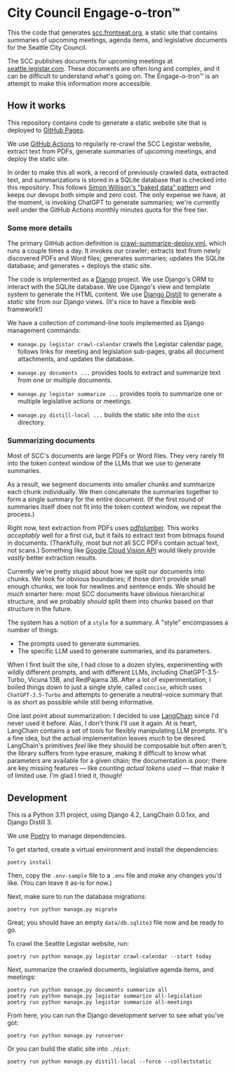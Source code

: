 # City Council Engage-o-tron™

This the code that generates [scc.frontseat.org](https://scc.frontseat.org/), a static site that contains summaries of upcoming meetings, agenda items, and legislative documents for the Seattle City Council.

The SCC publishes documents for upcoming meetings at [seattle.legistar.com](https://seattle.legistar.com/Calendar.aspx). These documents are often long and complex, and it can be difficult to understand what's going on. The Engage-o-tron™ is an attempt to make this information more accessible.

## How it works

This repository contains code to generate a static website site that is deployed to [GitHub Pages](https://pages.github.com/).

We use [GitHub Actions](https://github.com/features/actions) to regularly re-crawl the SCC Legistar website, extract text from PDFs, generate summaries of upcoming meetings, and deploy the static site.

In order to make this all work, a record of previously crawled data, extracted text, and summarizations is stored in a SQLite database that is checked into this repository. This follows [Simon Willison's "baked data" pattern](https://simonwillison.net/2021/Jul/28/baked-data/) and keeps our devops both simple and zero cost. The only expense we have, at the moment, is invoking ChatGPT to generate summaries; we're currently _well_ under the GitHub Actions monthly minutes quota for the free tier.

### Some more details

The primary GitHub action definition is [crawl-summarize-deploy.yml](.github/workflows/crawl-summarize-deploy.yml), which runs a couple times a day. It invokes our crawler; extracts text from newly discovered PDFs and Word files; generates summaries; updates the SQLite database; and generates + deploys the static site.

The code is implemented as a [Django](https://www.djangoproject.com/) project. We use Django's ORM to interact with the SQLite database. We use Django's view and template system to generate the HTML content. We use [Django Distill](https://github.com/meeb/django-distill) to generate a _static_ site from our Django views. (It's nice to have a flexible web framework!)

We have a collection of command-line tools implemented as Django management commands:

- `manage.py legistar crawl-calendar` crawls the Legistar calendar page, follows links for meeting and legislation sub-pages, grabs all document attachments, and updates the database.

- `manage.py documents ...` provides tools to extract and summarize text from one or multiple documents.

- `manage.py legistar summarize ...` provides tools to summarize one or multiple legislative actions or meetings.

- `manage.py distill-local ...` builds the static site into the `dist` directory.

### Summarizing documents

Most of SCC's documents are large PDFs or Word files. They very rarely fit into the token context window of the LLMs that we use to generate summaries.

As a result, we segment documents into smaller chunks and summarize each chunk individually. We then concatenate the summaries together to form a single summary for the entire document. (If the first round of summaries itself does not fit into the token context window, we repeat the process.)

Right now, text extraction from PDFs uses [pdfplumber](https://github.com/jsvine/pdfplumber). This works _acceptably_ well for a first cut, but it fails to extract text from bitmaps found in documents. (Thankfully, most but not all SCC PDFs contain actual text, not scans.) Something like [Google Cloud Vision API](https://cloud.google.com/vision/docs/pdf) would likely provide _vastly_ better extraction results.

Currently we're pretty stupid about how we split our documents into chunks. We look for obvious boundaries; if those don't provide small enough chunks, we look for newlines and sentence ends. We should be _much_ smarter here: most SCC documents have obvious hierarchical structure, and we probably _should_ split them into chunks based on that structure in the future.

The system has a notion of a `style` for a summary. A "style" encompasses a number of things:

- The prompts used to generate summaries.
- The specific LLM used to generate summaries, and its parameters.

When I first built the site, I had close to a dozen styles, experimenting with wildly different prompts, and with different LLMs, including ChatGPT-3.5-Turbo, Vicuna 13B, and RedPajama 3B. After a lot of experimentation, I boiled things down to just a single style, called `concise`, which uses `ChatGPT-3.5-Turbo` and attempts to generate a neutral-voice summary that is as short as possible while still being informative.

One last point about summarization: I decided to use [LangChain](https://python.langchain.com/en/latest/index.html) since I'd never used it before. Alas, I don't think I'll use it again. At is heart, LangChain contains a set of tools for flexibly manipulating LLM prompts. It's a fine idea, but the actual implementation leaves _much_ to be desired. LangChain's primitives _feel_ like they should be composable but often aren't; the library suffers from type erasure, making it difficult to know what parameters are available for a given chain; the documentation is poor; there are key missing features &mdash; like counting _actual tokens used_ &mdash; that make it of limited use. I'm glad I tried it, though!

## Development

This is a Python 3.11 project, using Django 4.2, LangChain 0.0.1xx, and Django Distill 3.

We use [Poetry](https://python-poetry.org/) to manage dependencies.

To get started, create a virtual environment and install the dependencies:

```
poetry install
```

Then, copy the `.env-sample` file to a `.env` file and make any changes you'd like. (You can leave it as-is for now.)

Next, make sure to run the database migrations:

```
poetry run python manage.py migrate
```

Great; you should have an empty `data/db.sqlite3` file now and be ready to go.

To crawl the Seattle Legistar website, run:

```
poetry run python manage.py legistar crawl-calendar --start today
```

Next, summarize the crawled documents, legislative agenda items, and meetings:

```
poetry run python manage.py documents summarize all
poetry run python manage.py legistar summarize all-legislation
poetry run python manage.py legistar summarize all-meetings
```

From here, you can run the Django development server to see what you've got:

```
poetry run python manage.py runserver
```

Or you can build the static site into `./dist`:

```
poetry run python manage.py distill-local --force --collectstatic
```
